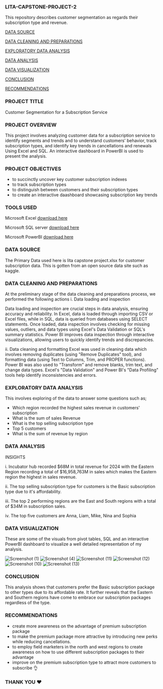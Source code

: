 ### LITA-CAPSTONE-PROJECT-2
This repository describes customer segmentation as regards their subscription type and revenue.

[DATA SOURCE](#data-source)

[DATA CLEANING AND PREPARATIONS](#data-cleaning-and-preparations)

[EXPLORATORY DATA ANALYSIS](#exploratory-data-analysis)

[DATA ANALYSIS](#data-analysis)

[DATA VISUALIZATION](#data-visualization)

[CONCLUSION](#conclusion)

[RECOMMENDATIONS](#recommendations)

### PROJECT TITLE
Customer Segmentation for a Subscription Service
### PROJECT OVERVIEW
This project involves analyzing customer data for a subscription service to identify 
segments and trends and to understand customers' behavior, track subscription types, 
and identify key trends in cancellations and renewals Using Excel and SQL. An interactive dashboard in PowerBI is used to present the analysis.
### PROJECT OBJECTIVES
- to succinctly uncover key customer subscription indexes
- to track subscription types
- to distinguish between customers and their subscription types
- to create an interactive daashboard showcasing subscription key trends
### TOOLS USED
Microsoft Excel
[download here](https://www.microsoft.com)

Microsoft SQL server
[download here](https://www.microsoft.com)

Microsoft PowerBI
[download here](https://www.microsoft.com)

### DATA SOURCE
The Primary Data used here is lita capstone project.xlsx for customer subscription data. This is gotten from an open source data site such as kaggle.
### DATA CLEANING AND PREPARATIONS
At the preliminary stage of the data cleaning and preparations process, we performed the following actions
i. Data loading and inspection

Data loading and inspection are crucial steps in data analysis, ensuring accuracy and reliability. In Excel, data is loaded through importing CSV or Excel files, while in SQL, data is queried from databases using SELECT statements. Once loaded, data inspection involves checking for missing values, outliers, and data types using Excel's Data Validation or SQL's summary statistics. Power BI improves data inspection through interactive visualizations, allowing users to quickly identify trends and discrepancies.

ii. Data cleaning and formatting
Excel was used in cleaning data which involves removing duplicates (using "Remove Duplicates" tool), and formatting data (using Text to Columns, Trim, and PROPER functions). Power BI was also used to  "Transform" and remove blanks, trim text, and change data types. Excel's "Data Validation" and Power BI's "Data Profiling" tools help identify inconsistencies and errors.
### EXPLORATORY DATA ANALYSIS
This involves exploring of the data to answer some questions such as;
- Which region recorded the highest sales revenue in customers' subscription
- What is the sum of sales Revenue
- What is the top selling subscription type
- Top 5 customers
- What is the sum of revenue by region
### DATA ANALYSIS
INSIGHTS

i. Incubator hub recorded $68M in total revenue for 2024 with the Eastern Region recording a total of $16,958,763M in sales which makes the Eastern region the highest in sales revenue.

ii. The top selling subscription type for customers is the Basic subscription type due to it's affordability.

iii. The top 2 performing regions are the East and South regions with a total of $34M in subscription sales.

iv. The top five customers are  Anna, Liam, Mike, Nina and Sophia
### DATA VISUALIZATION
These are some of the visuals from pivot tables, SQL and an interactive PowerBI dashboard to visualize a well detailed representation of my analysis.

![Screenshot (1)](https://github.com/user-attachments/assets/c954733b-9cf6-4c47-af35-8a00b5bde2c2)
![Screenshot (4)](https://github.com/user-attachments/assets/f4d83cd5-36b3-4f32-84f7-f2adec2b5629)
![Screenshot (11)](https://github.com/user-attachments/assets/41d6a2ba-6aec-4bf1-92f4-cb46fadc7fae)
![Screenshot (12)](https://github.com/user-attachments/assets/22cd9973-8a82-43b1-96b2-b69d24471ae2)
![Screenshot (10)](https://github.com/user-attachments/assets/b98c33e6-3e26-458e-bc70-b8e60203bcec)
![Screenshot (13)](https://github.com/user-attachments/assets/47a07ad6-925e-40f5-bab1-fd026a8fa327)
### CONCLUSION
This analysis shows that customers prefer the Basic subscription package to other types due to its affordable rate. It further reveals that the Eastern and Southern regions have come to embrace our subscription packages regardless of the type.
### RECOMMENDATIONS
- create more awareness on the advantage of premium subscription package
- to make the premium package more attractive by introducing new perks while reducing cancellations.
- to employ field marketers in the north and west regions to create awareness on how to use different subscription packages to their advantage
- improve on the premium subscription type to attract more customers to subscribe 👌
### THANK YOU ❤️





